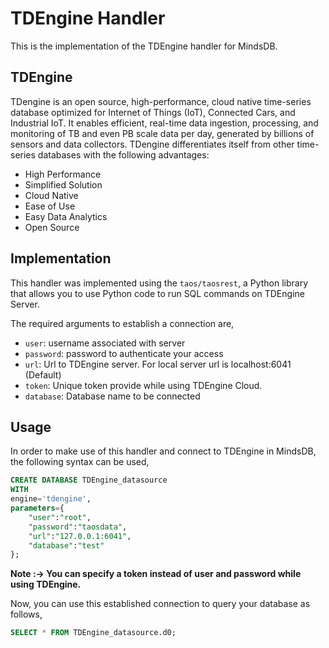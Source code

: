 # TDEngine Handler

This is the implementation of the TDEngine handler for MindsDB.

## TDEngine

TDengine is an open source, high-performance, cloud native time-series database optimized for Internet of Things (IoT), Connected Cars, and Industrial IoT. It enables efficient, real-time data ingestion, processing, and monitoring of TB and even PB scale data per day, generated by billions of sensors and data collectors. TDengine differentiates itself from other time-series databases with the following advantages:

- High Performance
- Simplified Solution
- Cloud Native
- Ease of Use
- Easy Data Analytics
- Open Source

## Implementation

This handler was implemented using the `taos/taosrest`, a Python library that allows you to use Python code to run SQL commands on TDEngine Server.

The required arguments to establish a connection are,

- `user`: username associated with server
- `password`: password to authenticate your access
- `url`: Url to TDEngine server. For local server url is localhost:6041 (Default)
- `token`: Unique token provide while using TDEngine Cloud.
- `database`: Database name to be connected

## Usage

In order to make use of this handler and connect to TDEngine in MindsDB, the following syntax can be used,

```sql
CREATE DATABASE TDEngine_datasource
WITH
engine='tdengine',
parameters={
    "user":"root",
    "password":"taosdata",
    "url":"127.0.0.1:6041",
    "database":"test"
};
```

**Note :-> You can specify a token instead of user and password while using TDEngine.**

Now, you can use this established connection to query your database as follows,

```sql
SELECT * FROM TDEngine_datasource.d0;
```

